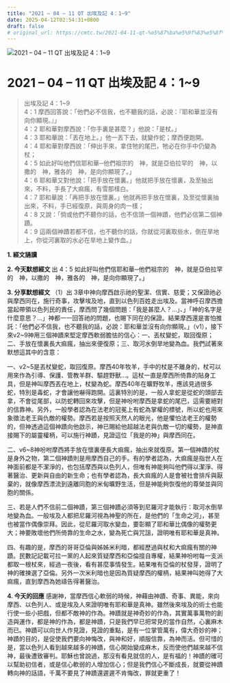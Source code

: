 ```yaml
---
title: "2021 – 04 – 11 QT 出埃及記 4：1~9"
date: 2025-04-12T02:54:31+0800
draft: false
# original_url: https://cmtc.tw/2021-04-11-qt-%e5%87%ba%e5%9f%83%e5%8f%8a%e8%a8%98-4%ef%bc%9a19
---
```


![2021 – 04 – 11 QT 出埃及記 4：1\~9](/images/qt.jpg   "2021 – 04 – 11 QT 出埃及記 4：1\~9")

# 2021 – 04 – 11 QT 出埃及記 4：1\~9

> 出埃及記 4：1\~9  
> 4：1 摩西回答說：「他們必不信我，也不聽我的話，必說：『耶和華並沒有向你顯現。』」  
> 4：2 耶和華對摩西說：「你手裏是甚麼？」他說：「是杖。」  
> 4：3 耶和華說：「丟在地上。」他一丟下去，就變作蛇；摩西便跑開。  
> 4：4 耶和華對摩西說：「伸出手來，拿住牠的尾巴，牠必在你手中仍變為杖；  
> 4：5 如此好叫他們信耶和華─他們祖宗的　神，就是亞伯拉罕的　神，以撒的　神，雅各的　神，是向你顯現了。」  
> 4：6 耶和華又對他說：「把手放在懷裏。」他就把手放在懷裏，及至抽出來，不料，手長了大痲瘋，有雪那樣白。  
> 4：7 耶和華說：「再把手放在懷裏。」他就再把手放在懷裏，及至從懷裏抽出來，不料，手已經復原，與周身的肉一樣；  
> 4：8 又說：「倘或他們不聽你的話，也不信頭一個神蹟，他們必信第二個神蹟。  
> 4：9 這兩個神蹟若都不信，也不聽你的話，你就從河裏取些水，倒在旱地上，你從河裏取的水必在旱地上變作血。」

**1. 經文誦讀**

**2.  今天默想經文**
出 4：5 如此好叫他們信耶和華─他們祖宗的　神，就是亞伯拉罕的　神，以撒的　神，雅各的　神，是向你顯現了。」

**3. 分享默想經文**
（1）出 3章中神向摩西啟示祂的聖潔、信實、慈愛；又保證祂必與摩西同在，施行奇事，攻擊埃及地，直到以色列百姓走出埃及。當神呼召摩西擔當起帶領以色列民的責任，摩西問了幾個問題：「我是甚麼人？…」、」「神的名字是什麼意思？…」神都一一回答祂的問題，也賜下同在的保證。結果摩西還是害怕推託：「他們必不信我，也不聽我的話，必說：耶和華並沒有向你顯現。」（v1），接下來v2\~9神用三個神蹟來堅定摩西軟弱膽怯的信心：一、丟杖變蛇，取回復原；二、手放在懷裏長大痲瘋，抽出來便復原；三、取河水倒旱地變為血。我們試著來默想這其中的含意：

一、v2\~5是丟杖變蛇，取回復原。摩西40年牧羊，手中的杖是不離身的，杖可以用來作為引導、保護、管教羊群、驅趕野獸…。這杖一直是摩西所倚靠的貼身工具，但是神叫摩西丟在地上，杖變為蛇。摩西40年在曠野牧羊，應該見過很多蛇，特別是毒蛇，才會讓他嚇得跑開。這裏特別的是，一般人拿蛇是從蛇的頭部去拿，不會從尾部，以防蛇轉回來攻擊，但是神吩咐摩西是拿蛇的尾巴，這需要絕對的信靠神。另外，一般學者認為在法老的冠冕上有蛇為掌權的標號，所以蛇也用來象徵法老王與仇敵的權勢。摩西若是按照天然人的眼光，他是懼怕法老王的權勢的，但神透過這個神蹟向他啟示，神已賜給他超越法老與仇敵一切的權勢，是神直接賜下的屬靈權柄，可以施行神蹟，見證這位「我是的神」與摩西同在。

二、v6\~8神吩咐摩西將手放在懷裏便長大痲瘋，抽出來就復原。第一個神蹟的杖是身外之物，第二個神蹟則是用摩西自己的手。有的學者認為，大痲瘋是指世人在神面前都是不潔淨的，也包括摩西與以色列人，但唯有神能夠叫他們得以潔淨、得著醫治、更新與自由的新生命；也有學者認為，長大痲瘋的人是會被社會排斥與厭棄的，就像摩西漂流到遠離同胞的米甸曠野生活，但是神能夠恢復他的尊榮並與同胞的關係。

三、若是人們不信前二個神蹟，第三個神蹟必須等到尼羅河才能執行：取河水倒旱地變為血。一般埃及人都把尼羅河視為神聖的所在，是他們的「生命之河」，甚至也被當作偶像崇拜。因此，從尼羅河取水變血，要彰顯了耶和華比偶像的權勢更大；神要敗壞他們所倚靠的生命之水，變為死亡與咒詛，證明唯有耶和華是真神。

四、有趣的是，摩西的哥哥亞倫與姊姊米利暗，都經歷過與杖和大痲瘋有關的神蹟。民數記記載可拉一黨的人起來質疑摩西和亞倫擅自專權，結果神吩咐每一支派都取一根杖來，經過一夜後，看有甚麼事情發生。結果唯有亞倫的杖發芽，證明了神的確揀選了亞倫。另外一次米利暗也是因為質疑摩西的權柄，結果神叫她得了大痲瘋，直到摩西為她禱告得著醫治。

**4. 今天的回應**
感謝神，當摩西信心軟弱的時候，神藉由神蹟、奇事、異能，來向摩西、以色列人、或是埃及人來證明唯有耶和華是真神。雖然後來埃及的術士也能行使一些小把戲，但都不敵神的作為。神蹟就是神奇妙的作為，其實萬事萬物的創造與運作，都是神的作為，都是神蹟，只是我們早已把常見的當作自然，心裏麻木而已。神蹟可以向世人作見證，見證的重點，是有一位掌管萬有，偉大奇妙的神；神蹟的目的，是促使我們要向神悔改，與神和好，順服信靠，為神而活。但可惜的是，當以色列人看到越來越多的神蹟，信心開始變成麻木，反而使他們越來越不信神，最後遭致審判。耶穌也曾說過，那沒有看見就信的人，是有福的！神蹟的確可以幫助初信者，或是信心軟弱的人增加信心；但是我們信心不斷成長，就要從神蹟轉向神的話語，千萬不要見了神蹟還遲遲不肯悔改，罪就更重了！

